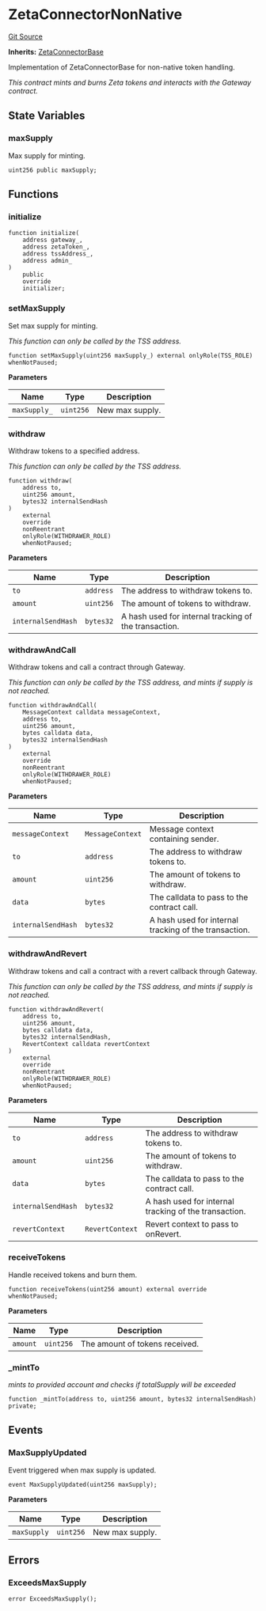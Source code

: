 # ZetaConnectorNonNative
[Git Source](https://github.com/zeta-chain/protocol-contracts/blob/86bca2c09f7eb3b8509097193b2e7504ddcc7cee/contracts/evm/ZetaConnectorNonNative.sol)

**Inherits:**
[ZetaConnectorBase](/contracts/evm/ZetaConnectorBase.sol/abstract.ZetaConnectorBase.md)

Implementation of ZetaConnectorBase for non-native token handling.

*This contract mints and burns Zeta tokens and interacts with the Gateway contract.*


## State Variables
### maxSupply
Max supply for minting.


```solidity
uint256 public maxSupply;
```


## Functions
### initialize


```solidity
function initialize(
    address gateway_,
    address zetaToken_,
    address tssAddress_,
    address admin_
)
    public
    override
    initializer;
```

### setMaxSupply

Set max supply for minting.

*This function can only be called by the TSS address.*


```solidity
function setMaxSupply(uint256 maxSupply_) external onlyRole(TSS_ROLE) whenNotPaused;
```
**Parameters**

|Name|Type|Description|
|----|----|-----------|
|`maxSupply_`|`uint256`|New max supply.|


### withdraw

Withdraw tokens to a specified address.

*This function can only be called by the TSS address.*


```solidity
function withdraw(
    address to,
    uint256 amount,
    bytes32 internalSendHash
)
    external
    override
    nonReentrant
    onlyRole(WITHDRAWER_ROLE)
    whenNotPaused;
```
**Parameters**

|Name|Type|Description|
|----|----|-----------|
|`to`|`address`|The address to withdraw tokens to.|
|`amount`|`uint256`|The amount of tokens to withdraw.|
|`internalSendHash`|`bytes32`|A hash used for internal tracking of the transaction.|


### withdrawAndCall

Withdraw tokens and call a contract through Gateway.

*This function can only be called by the TSS address, and mints if supply is not reached.*


```solidity
function withdrawAndCall(
    MessageContext calldata messageContext,
    address to,
    uint256 amount,
    bytes calldata data,
    bytes32 internalSendHash
)
    external
    override
    nonReentrant
    onlyRole(WITHDRAWER_ROLE)
    whenNotPaused;
```
**Parameters**

|Name|Type|Description|
|----|----|-----------|
|`messageContext`|`MessageContext`|Message context containing sender.|
|`to`|`address`|The address to withdraw tokens to.|
|`amount`|`uint256`|The amount of tokens to withdraw.|
|`data`|`bytes`|The calldata to pass to the contract call.|
|`internalSendHash`|`bytes32`|A hash used for internal tracking of the transaction.|


### withdrawAndRevert

Withdraw tokens and call a contract with a revert callback through Gateway.

*This function can only be called by the TSS address, and mints if supply is not reached.*


```solidity
function withdrawAndRevert(
    address to,
    uint256 amount,
    bytes calldata data,
    bytes32 internalSendHash,
    RevertContext calldata revertContext
)
    external
    override
    nonReentrant
    onlyRole(WITHDRAWER_ROLE)
    whenNotPaused;
```
**Parameters**

|Name|Type|Description|
|----|----|-----------|
|`to`|`address`|The address to withdraw tokens to.|
|`amount`|`uint256`|The amount of tokens to withdraw.|
|`data`|`bytes`|The calldata to pass to the contract call.|
|`internalSendHash`|`bytes32`|A hash used for internal tracking of the transaction.|
|`revertContext`|`RevertContext`|Revert context to pass to onRevert.|


### receiveTokens

Handle received tokens and burn them.


```solidity
function receiveTokens(uint256 amount) external override whenNotPaused;
```
**Parameters**

|Name|Type|Description|
|----|----|-----------|
|`amount`|`uint256`|The amount of tokens received.|


### _mintTo

*mints to provided account and checks if totalSupply will be exceeded*


```solidity
function _mintTo(address to, uint256 amount, bytes32 internalSendHash) private;
```

## Events
### MaxSupplyUpdated
Event triggered when max supply is updated.


```solidity
event MaxSupplyUpdated(uint256 maxSupply);
```

**Parameters**

|Name|Type|Description|
|----|----|-----------|
|`maxSupply`|`uint256`|New max supply.|

## Errors
### ExceedsMaxSupply

```solidity
error ExceedsMaxSupply();
```

